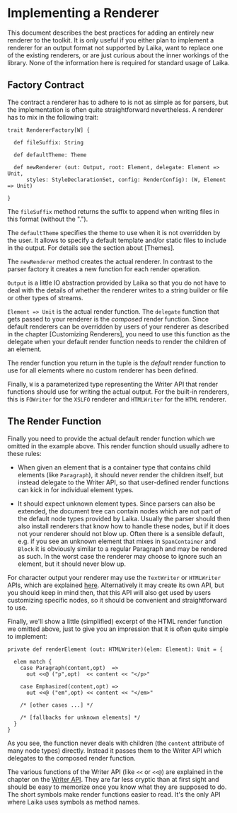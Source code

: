 
Implementing a Renderer
=======================

This document describes the best practices for adding an entirely new renderer to the toolkit.
It is only useful if you either plan to implement a renderer for an output format not
supported by Laika, want to replace one of the existing renderers, or are just
curious about the inner workings of the library. None of the information here is required
for standard usage of Laika.



Factory Contract
----------------

The contract a renderer has to adhere to is not as simple as for parsers, but the implementation
is often quite straightforward nevertheless. A renderer has to mix in the following trait:

    trait RendererFactory[W] {
      
      def fileSuffix: String
      
      def defaultTheme: Theme
      
      def newRenderer (out: Output, root: Element, delegate: Element => Unit,
          styles: StyleDeclarationSet, config: RenderConfig): (W, Element => Unit)
  
    }

The `fileSuffix` method returns the suffix to append when writing files in this format
(without the ".").

The `defaultTheme` specifies the theme to use when it is not overridden by the user.
It allows to specify a default template and/or static files to include in the output.
For details see the section about [Themes].

The `newRenderer` method creates the actual renderer. In contrast to the parser factory
it creates a new function for each render operation.    
    
`Output` is a little IO abstraction provided by Laika so that you do not have to
deal with the details of whether the renderer writes to a string builder or file or other 
types of streams.

`Element => Unit` is the actual render function. The `delegate` function that gets passed to your
renderer is the *composed* render function. Since default renderers can be overridden by users
of your renderer as described in the chapter [Customizing Renderers], you need to use this function
as the delegate when your default render function needs to render the children of
an element. 

The render function you return in the tuple is the *default* render function
to use for all elements where no custom renderer has been defined. 

Finally, `W` is a parameterized type representing the Writer API that render functions
should use for writing the actual output. For the built-in renderers, this is `FOWriter`
for the `XSLFO` renderer and `HTMLWriter` for the `HTML` renderer.



The Render Function
-------------------

Finally you need to provide the actual default render function which we omitted in the example
above. This render function should usually adhere to these rules:

* When given an element that is a container type that contains child elements (like `Paragraph`), it should never
  render the children itself, but instead delegate to the Writer API, so that user-defined
  render functions can kick in for individual element types.
  
* It should expect unknown element types. Since parsers can also be extended, the document tree
  can contain nodes which are not part of the default node types provided by Laika. Usually the parser
  should then also install renderers that know how to handle these nodes, but if it does not your
  renderer should not blow up. Often there is a sensible default, e.g. if you see an unknown
  element that mixes in `SpanContainer` and `Block` it is obviously similar to a regular
  Paragraph and may be rendered as such. In the worst case the renderer may choose to ignore
  such an element, but it should never blow up.
  
For character output your renderer may use the `TextWriter` or `HTMLWriter` APIs, which are
explained [here][Writer API]. Alternatively it may create its own API, but you should keep in mind
then, that this API will also get used by users customizing specific nodes, so it should be
convenient and straightforward to use.

Finally, we'll show a little (simplified) excerpt of the HTML render function we omitted above, just to
give you an impression that it is often quite simple to implement:

    private def renderElement (out: HTMLWriter)(elem: Element): Unit = {
    
      elem match {
        case Paragraph(content,opt)  => 
          out <<@ ("p",opt)  << content << "</p>"  
        
        case Emphasized(content,opt) => 
          out <<@ ("em",opt) << content << "</em>" 
        
        /* [other cases ...] */
        
        /* [fallbacks for unknown elements] */
      }   
    }
    
As you see, the function never deals with children (the `content` attribute of many node
types) directly. Instead it passes them to the Writer API which delegates to the composed
render function.

The various functions of the Writer API (like `<<` or `<<@`) are explained in the chapter
on the [Writer API]. They are far less cryptic than at first sight and should be easy
to memorize once you know what they are supposed to do. The short symbols make render
functions easier to read. It's the only API where Laika uses symbols as method names.


[Writer API]: customize.html#writer
  
  